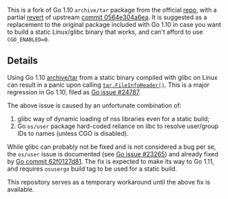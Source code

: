 This is a fork of Go 1.10 `archive/tar` package from the official
[repo](https://github.com/golang/go/tree/release-branch.go1.10/src/archive/tar),
with a partial [revert](https://github.com/kolyshkin/go-tar/commit/d651d6e45972363e9bb62b8e9d876df440b31628)
of upstream [commit 0564e304a6ea](https://github.com/golang/go/commit/0564e304a6ea394a42929060c588469dbd6f32af).
It is suggested as a replacement to the original package included with Go 1.10
in case you want to build a static Linux/glibc binary that works, and
can't afford to use `CGO_ENABLED=0`.

## Details

Using Go 1.10 [archive/tar](https://golang.org/pkg/archive/tar/) from a static binary
compiled with glibc on Linux can result in a panic upon calling
[`tar.FileInfoHeader()`](https://golang.org/pkg/archive/tar/#FileInfoHeader).
This is a major regression in Go 1.10, filed as
[Go issue #24787](https://github.com/golang/go/issues/24787).

The above issue is caused by an unfortunate combination of:
1. glibc way of dynamic loading of nss libraries even for a static build;
2. Go `os/user` package hard-coded reliance on libc to resolve user/group IDs to names (unless CGO is disabled).

While glibc can probably not be fixed and is not considered a bug per se,
the `os/user` issue is documented (see [Go issue #23265](https://github.com/golang/go/issues/23265))
and already fixed by [Go commit 62f0127d81](https://github.com/golang/go/commit/62f0127d8104d8266d9a3fb5a87e2f09ec8b6f5b).
The fix is expected to make its way to Go 1.11, and requires `osusergo` build tag
to be used for a static build.

This repository serves as a temporary workaround until the above fix is available.
